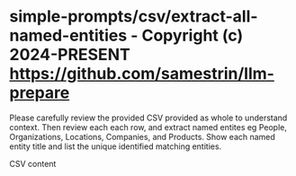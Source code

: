 # simple-prompts/csv/extract-all-named-entities - Copyright (c) 2024-PRESENT <https://github.com/samestrin/llm-prepare>

Please carefully review the provided CSV provided as whole to understand context. Then review each each row, and extract named entites eg People, Organizations, Locations, Companies, and Products. Show each named entity title and list the unique identified matching entities.

CSV content
